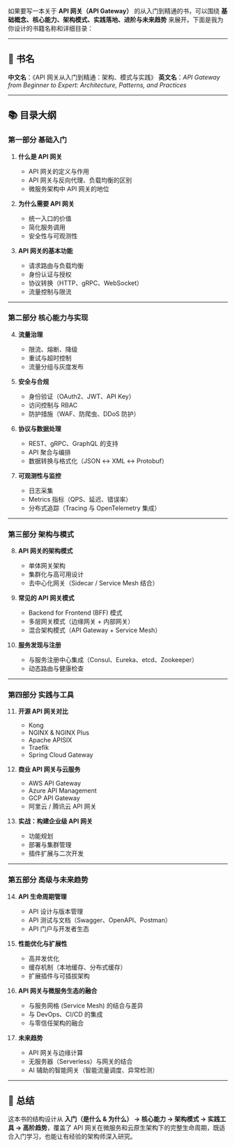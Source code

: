 如果要写一本关于 **API 网关（API Gateway）** 的从入门到精通的书，可以围绕 **基础概念、核心能力、架构模式、实践落地、进阶与未来趋势** 来展开。下面是我为你设计的书籍名称和详细目录：

---

## 📖 书名

**中文名**：《API 网关从入门到精通：架构、模式与实践》
**英文名**：*API Gateway from Beginner to Expert: Architecture, Patterns, and Practices*

---

## 📚 目录大纲

### **第一部分 基础入门**

1. **什么是 API 网关**

   * API 网关的定义与作用
   * API 网关与反向代理、负载均衡的区别
   * 微服务架构中 API 网关的地位

2. **为什么需要 API 网关**

   * 统一入口的价值
   * 简化服务调用
   * 安全性与可观测性

3. **API 网关的基本功能**

   * 请求路由与负载均衡
   * 身份认证与授权
   * 协议转换（HTTP、gRPC、WebSocket）
   * 流量控制与限流

---

### **第二部分 核心能力与实现**

4. **流量治理**

   * 限流、熔断、降级
   * 重试与超时控制
   * 流量分组与灰度发布

5. **安全与合规**

   * 身份验证（OAuth2、JWT、API Key）
   * 访问控制与 RBAC
   * 防护措施（WAF、防爬虫、DDoS 防护）

6. **协议与数据处理**

   * REST、gRPC、GraphQL 的支持
   * API 聚合与编排
   * 数据转换与格式化（JSON ↔ XML ↔ Protobuf）

7. **可观测性与监控**

   * 日志采集
   * Metrics 指标（QPS、延迟、错误率）
   * 分布式追踪（Tracing 与 OpenTelemetry 集成）

---

### **第三部分 架构与模式**

8. **API 网关的架构模式**

   * 单体网关架构
   * 集群化与高可用设计
   * 去中心化网关（Sidecar / Service Mesh 结合）

9. **常见的 API 网关模式**

   * Backend for Frontend (BFF) 模式
   * 多层网关模式（边缘网关 + 内部网关）
   * 混合架构模式（API Gateway + Service Mesh）

10. **服务发现与注册**

    * 与服务注册中心集成（Consul、Eureka、etcd、Zookeeper）
    * 动态路由与健康检查

---

### **第四部分 实践与工具**

11. **开源 API 网关对比**

    * Kong
    * NGINX & NGINX Plus
    * Apache APISIX
    * Traefik
    * Spring Cloud Gateway

12. **商业 API 网关与云服务**

    * AWS API Gateway
    * Azure API Management
    * GCP API Gateway
    * 阿里云 / 腾讯云 API 网关

13. **实战：构建企业级 API 网关**

    * 功能规划
    * 部署与集群管理
    * 插件扩展与二次开发

---

### **第五部分 高级与未来趋势**

14. **API 生命周期管理**

    * API 设计与版本管理
    * API 测试与文档（Swagger、OpenAPI、Postman）
    * API 门户与开发者生态

15. **性能优化与扩展性**

    * 高并发优化
    * 缓存机制（本地缓存、分布式缓存）
    * 扩展插件与可插拔架构

16. **API 网关与微服务生态的融合**

    * 与服务网格 (Service Mesh) 的结合与差异
    * 与 DevOps、CI/CD 的集成
    * 与零信任架构的融合

17. **未来趋势**

    * API 网关与边缘计算
    * 无服务器（Serverless）与网关的结合
    * AI 辅助的智能网关（智能流量调度、异常检测）

---

## 📌 总结

这本书的结构设计从 **入门（是什么 & 为什么） → 核心能力 → 架构模式 → 实践工具 → 高阶趋势**，覆盖了 API 网关在微服务和云原生架构下的完整生命周期，既适合入门学习，也能让有经验的架构师深入研究。

